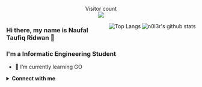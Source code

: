 <!--
**n0l3r/n0l3r** is a ✨ _special_ ✨ repository because its `README.md` (this file) appears on your GitHub profile.

Here are some ideas to get you started:

- 🔭 I’m currently working on ...
- 🌱 I’m currently learning ...
- 👯 I’m looking to collaborate on ...
- 🤔 I’m looking for help with ...
- 💬 Ask me about ...
- 📫 How to reach me: ...
- 😄 Pronouns: ...
- ⚡ Fun fact: ...
-->

<p align="center"> 
  Visitor count<br>
  <img src="https://profile-counter.glitch.me/n0l3r/count.svg" />
</p>

<img align="right" alt="n0l3r's github stats" src="https://github-readme-stats.vercel.app/api?username=n0l3r&count_private=true&show_icons=true&hide_border=true&include_all_commits=true&line_height=24&hide=stars,prs,issues,contribs&theme=radical"/>
<img align="right" alt="Top Langs" src="https://github-readme-stats.vercel.app/api/top-langs/?username=n0l3r&layout=compact&hide_border=true&theme=radical"/>

### Hi there, my name is Naufal Taufiq Ridwan 👋
### I'm a Informatic Engineering Student

- 🌱 I’m currently learning GO


<details>
  <summary><b>Connect with me</b></summary>
  <p align="center">
    <i>Let's connect and chat! We are about to Change the World.</i><br><br>
    <a href="https://instagram.com/yaelahfal_" target="blank"><img align="center" src="https://cdn.jsdelivr.net/npm/simple-icons@3.0.1/icons/instagram.svg" alt="yaelahfal_" height="30" width="40" /></a>
  </p>
</details>
